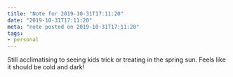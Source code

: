 ```yaml
---
title: "Note for 2019-10-31T17:11:20"
date: "2019-10-31T17:11:20"
meta: "note posted on 2019-10-31T17:11:20"
tags:
- personal
---
```

Still acclimatising to seeing kids trick or treating in the spring sun. Feels like it should be cold and dark!
